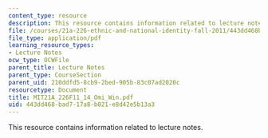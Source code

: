```yaml
---
content_type: resource
description: This resource contains information related to lecture notes.
file: /courses/21a-226-ethnic-and-national-identity-fall-2011/443dd468bad717a8b021e8d42e5b13a3_MIT21A_226F11_14_Omi_Win.pdf
file_type: application/pdf
learning_resource_types:
- Lecture Notes
ocw_type: OCWFile
parent_title: Lecture Notes
parent_type: CourseSection
parent_uid: 210ddfd5-8cb9-2bed-905b-83c07ad2020c
resourcetype: Document
title: MIT21A_226F11_14_Omi_Win.pdf
uid: 443dd468-bad7-17a8-b021-e8d42e5b13a3
---
```

This resource contains information related to lecture notes.

